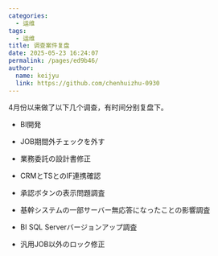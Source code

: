 ```yaml
---
categories: 
  - 运维
tags: 
  - 运维
title: 调查案件复盘
date: 2025-05-23 16:24:07
permalink: /pages/ed9b46/
author: 
  name: keijyu
  link: https://github.com/chenhuizhu-0930
---
```


4月份以来做了以下几个调查，有时间分别复盘下。

- BI開発
- JOB期間外チェックを外す

- 業務委託の設計書修正

- CRMとTSとのIF連携確認

- 承認ボタンの表示問題調査

- 基幹システムの一部サーバー無応答になったことの影響調査
- BI SQL Serverバージョンアップ調査
- 汎用JOB以外のロック修正
